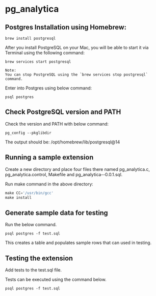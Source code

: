 # pg_analytica

## Postgres Installation using Homebrew:

```
brew install postgresql
```
After you install PostgreSQL on your Mac, you will be able to start it via Terminal using the following command:
```
brew services start postgresql
```
```
Note:
You can stop PostgreSQL using the `brew services stop postgresql` command.
```
Enter into Postgres using below command:

```
psql postgres
```
## Check PostgreSQL version and PATH

Check the version and PATH with below command: 

```
pg_config --pkglibdir         
```
The output should be:
/opt/homebrew/lib/postgresql@14


## Running a sample extension

Create a new directory and place four files there named pg_analytica.c, pg_analytica.control, Makefile and pg_analytica--0.0.1.sql.

Run make command in the above directory:  

```python
make CC='/usr/bin/gcc'
make install
```

## Generate sample data for testing

Run the below command.

```
psql postgres -f test.sql
```

This creates a table and populates sample rows that can used in testing.

## Testing the extension

Add tests to the test.sql file.

Tests can be executed using the command below.
```
psql postgres -f test.sql
```


